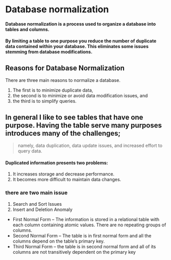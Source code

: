 # Database normalization
#### Database normalization is a process used to organize a database into tables and columns.
#### By limiting a table to one purpose you reduce the number of duplicate data contained within your database. This eliminates some issues stemming from database modifications.

## Reasons for Database Normalization
There are three main reasons to normalize a database.  
1. The first is to minimize duplicate data, 
2. the second is to minimize or avoid data modification issues, and 
3. the third is to simplify queries. 

##  In general I like to see tables that have one purpose.  Having the table serve many purposes introduces many of the challenges;
> namely, data duplication, data update issues, and increased effort to query data.

#### Duplicated information presents two problems:

1. It increases storage and decrease performance.
2. It becomes more difficult to maintain data changes.

### there are two main issue
1. Search and Sort Issues
2. Insert and Deletion Anomaly


- First Normal Form – The information is stored in a relational table with each column containing atomic values. There are no repeating groups of columns.
- Second Normal Form – The table is in first normal form and all the columns depend on the table’s primary key.
- Third Normal Form – the table is in second normal form and all of its columns are not transitively dependent on the primary key